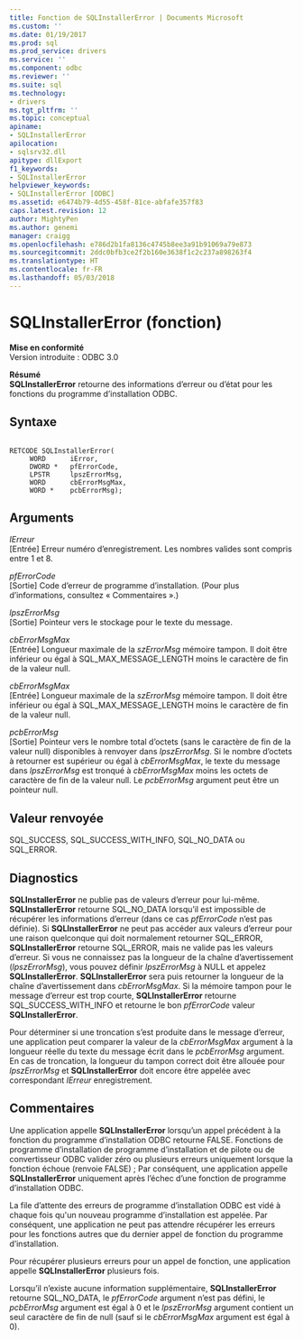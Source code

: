 ```yaml
---
title: Fonction de SQLInstallerError | Documents Microsoft
ms.custom: ''
ms.date: 01/19/2017
ms.prod: sql
ms.prod_service: drivers
ms.service: ''
ms.component: odbc
ms.reviewer: ''
ms.suite: sql
ms.technology:
- drivers
ms.tgt_pltfrm: ''
ms.topic: conceptual
apiname:
- SQLInstallerError
apilocation:
- sqlsrv32.dll
apitype: dllExport
f1_keywords:
- SQLInstallerError
helpviewer_keywords:
- SQLInstallerError [ODBC]
ms.assetid: e6474b79-4d55-458f-81ce-abfafe357f83
caps.latest.revision: 12
author: MightyPen
ms.author: genemi
manager: craigg
ms.openlocfilehash: e786d2b1fa8136c4745b8ee3a91b91069a79e873
ms.sourcegitcommit: 2ddc0bfb3ce2f2b160e3638f1c2c237a898263f4
ms.translationtype: HT
ms.contentlocale: fr-FR
ms.lasthandoff: 05/03/2018
---
```

# <a name="sqlinstallererror-function"></a>SQLInstallerError (fonction)
**Mise en conformité**  
 Version introduite : ODBC 3.0  
  
 **Résumé**  
 **SQLInstallerError** retourne des informations d’erreur ou d’état pour les fonctions du programme d’installation ODBC.  
  
## <a name="syntax"></a>Syntaxe  
  
```  
  
RETCODE SQLInstallerError(  
     WORD      iError,  
     DWORD *   pfErrorCode,  
     LPSTR     lpszErrorMsg,  
     WORD      cbErrorMsgMax,  
     WORD *    pcbErrorMsg);  
```  
  
## <a name="arguments"></a>Arguments  
 *IErreur*  
 [Entrée] Erreur numéro d’enregistrement. Les nombres valides sont compris entre 1 et 8.  
  
 *pfErrorCode*  
 [Sortie] Code d’erreur de programme d’installation. (Pour plus d’informations, consultez « Commentaires ».)  
  
 *lpszErrorMsg*  
 [Sortie] Pointeur vers le stockage pour le texte du message.  
  
 *cbErrorMsgMax*  
 [Entrée] Longueur maximale de la *szErrorMsg* mémoire tampon. Il doit être inférieur ou égal à SQL_MAX_MESSAGE_LENGTH moins le caractère de fin de la valeur null.  
  
 *cbErrorMsgMax*  
 [Entrée] Longueur maximale de la *szErrorMsg* mémoire tampon. Il doit être inférieur ou égal à SQL_MAX_MESSAGE_LENGTH moins le caractère de fin de la valeur null.  
  
 *pcbErrorMsg*  
 [Sortie] Pointeur vers le nombre total d’octets (sans le caractère de fin de la valeur null) disponibles à renvoyer dans *lpszErrorMsg*. Si le nombre d’octets à retourner est supérieur ou égal à *cbErrorMsgMax*, le texte du message dans *lpszErrorMsg* est tronqué à *cbErrorMsgMax* moins les octets de caractère de fin de la valeur null. Le *pcbErrorMsg* argument peut être un pointeur null.  
  
## <a name="returns"></a>Valeur renvoyée  
 SQL_SUCCESS, SQL_SUCCESS_WITH_INFO, SQL_NO_DATA ou SQL_ERROR.  
  
## <a name="diagnostics"></a>Diagnostics  
 **SQLInstallerError** ne publie pas de valeurs d’erreur pour lui-même. **SQLInstallerError** retourne SQL_NO_DATA lorsqu’il est impossible de récupérer les informations d’erreur (dans ce cas *pfErrorCode* n’est pas définie). Si **SQLInstallerError** ne peut pas accéder aux valeurs d’erreur pour une raison quelconque qui doit normalement retourner SQL_ERROR, **SQLInstallerError** retourne SQL_ERROR, mais ne valide pas les valeurs d’erreur. Si vous ne connaissez pas la longueur de la chaîne d’avertissement (*lpszErrorMsg*), vous pouvez définir *lpszErrorMsg* à NULL et appelez **SQLInstallerError**. **SQLInstallerError** sera puis retourner la longueur de la chaîne d’avertissement dans *cbErrorMsgMax*. Si la mémoire tampon pour le message d’erreur est trop courte, **SQLInstallerError** retourne SQL_SUCCESS_WITH_INFO et retourne le bon *pfErrorCode* valeur **SQLInstallerError**.  
  
 Pour déterminer si une troncation s’est produite dans le message d’erreur, une application peut comparer la valeur de la *cbErrorMsgMax* argument à la longueur réelle du texte du message écrit dans le *pcbErrorMsg* argument. En cas de troncation, la longueur du tampon correct doit être allouée pour *lpszErrorMsg* et **SQLInstallerError** doit encore être appelée avec correspondant *IErreur* enregistrement.  
  
## <a name="comments"></a>Commentaires  
 Une application appelle **SQLInstallerError** lorsqu’un appel précédent à la fonction du programme d’installation ODBC retourne FALSE. Fonctions de programme d’installation de programme d’installation et de pilote ou de convertisseur ODBC valider zéro ou plusieurs erreurs uniquement lorsque la fonction échoue (renvoie FALSE) ; Par conséquent, une application appelle **SQLInstallerError** uniquement après l’échec d’une fonction de programme d’installation ODBC.  
  
 La file d’attente des erreurs de programme d’installation ODBC est vidé à chaque fois qu'un nouveau programme d’installation est appelée. Par conséquent, une application ne peut pas attendre récupérer les erreurs pour les fonctions autres que du dernier appel de fonction du programme d’installation.  
  
 Pour récupérer plusieurs erreurs pour un appel de fonction, une application appelle **SQLInstallerError** plusieurs fois.  
  
 Lorsqu’il n’existe aucune information supplémentaire, **SQLInstallerError** retourne SQL_NO_DATA, le *pfErrorCode* argument n’est pas défini, le *pcbErrorMsg* argument est égal à 0 et le *lpszErrorMsg* argument contient un seul caractère de fin de null (sauf si le *cbErrorMsgMax* argument est égal à 0).
